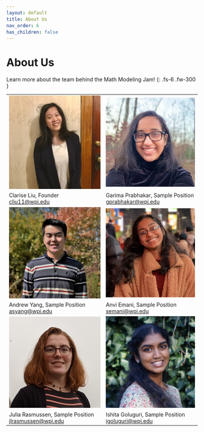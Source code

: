 ```yaml
---
layout: default
title: About Us
nav_order: 6
has_children: false
---
```


<link rel="stylesheet" type="text/css" media="all" href="/assets/css/styling.css" />

# About Us

Learn more about the team behind the Math Modeling Jam!
{: .fs-6 .fw-300 }

<TABLE>
    <!-- ROW 1 OF IMAGES -->
    <TR>
        <!-- PERSON 1 IMAGE -->
        <TD> 
            <img class="profile" src="/assets/images/cliu11.jpg" alt="Clarise Liu"/>
        </TD>
        <!-- PERSON 2 IMAGE -->
        <TD> 
            <img class="profile" src="/assets/images/garimap.jpg" alt="Garima Prabhakar"/>
        </TD>
    </TR>
    <!-- ROW 1 OF NAMES -->
    <TR>
        <!-- PERSON 1 NAME -->
        <TD>
            Clarise Liu, Founder <br>
            <a href="mailto:cliu11@wpi.edu">cliu11@wpi.edu</a>
        </TD>
        <!-- PERSON 2 NAME -->
        <TD>
            Garima Prabhakar, Sample Position <br>
            <a href="mailto:gprabhakar@wpi.edu">gprabhakar@wpi.edu</a>
        </TD>
    </TR>
    <!-- ROW 2 OF IMAGES -->
    <TR>
        <!-- PERSON 3 IMAGE -->
        <TD>
            <img class="profile" src="/assets/images/asyang.jpg" alt="Andrew Yang"/>
        </TD>
        <!-- PERSON 4 IMAGE -->
        <TD>
            <img class="profile" src="/assets/images/anviemani.jpeg" alt="Anvi Emani"/>
        </TD>
    </TR>
    <!-- ROW 2 OF NAMES -->
    <TR>
        <!-- PERSON 3 NAME -->
        <TD>
            Andrew Yang, Sample Position <br>
            <a href="mailto:asyang@wpi.edu">asyang@wpi.edu</a>
        </TD>
        <!-- PERSON 4 NAME -->
        <TD>
            Anvi Emani, Sample Position <br>
            <a href="mailto:semani@wpi.edu">semani@wpi.edu</a>
        </TD>
    </TR>
    <!-- ROW 3 OF IMAGES -->
    <TR>
        <!-- PERSON 5 IMAGE -->
        <TD> 
            <img class="profile" src="/assets/images/juliar.jpg" alt="Julia Rasmussen"/>
        </TD>
        <!-- PERSON 6 IMAGE -->
        <TD> 
            <img class="profile" src="/assets/images/ishitag.jpg" alt="Ishita Goluguri"/>
        </TD>
    </TR>
    <!-- ROW 3 OF NAMES -->
    <TR>
        <!-- PERSON 3 NAME -->
        <TD>
            Julia Rasmussen, Sample Position <br>
            <a href="mailto:jlrasmussen@wpi.edu">jlrasmussen@wpi.edu</a>
        </TD>
        <!-- PERSON 4 NAME -->
        <TD>
            Ishita Goluguri, Sample Position <br>
            <a href="mailto:igoluguri@wpi.edu">igoluguri@wpi.edu</a>
        </TD>
    </TR>
</TABLE>